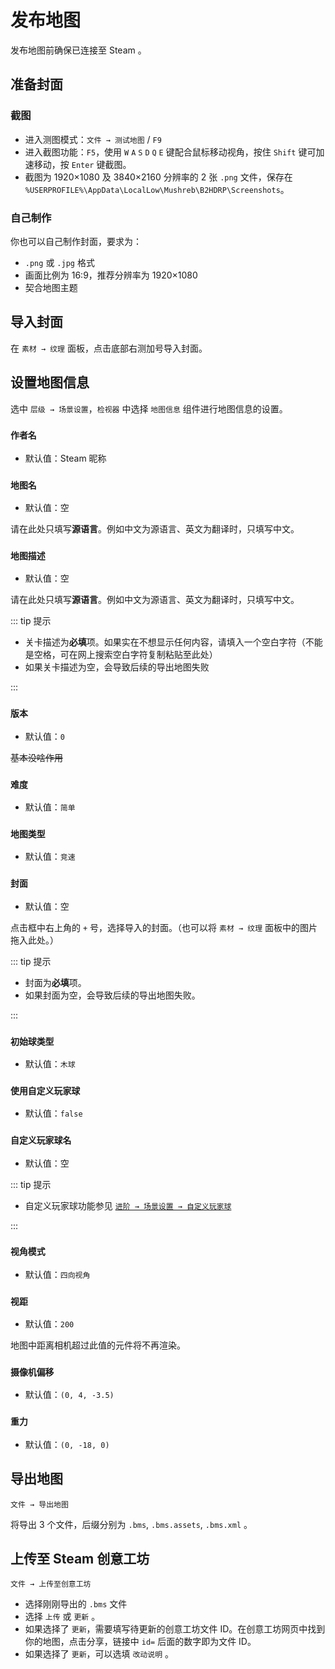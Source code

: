 # 发布地图

发布地图前确保已连接至 Steam 。

## 准备封面

### 截图

- 进入测图模式：`文件 → 测试地图` / `F9`
- 进入截图功能：`F5`，使用 `W` `A` `S` `D` `Q` `E` 键配合鼠标移动视角，按住 `Shift` 键可加速移动，按 `Enter` 键截图。
- 截图为 1920×1080 及 3840×2160 分辨率的 2 张 `.png` 文件，保存在 `%USERPROFILE%\AppData\LocalLow\Mushreb\B2HDRP\Screenshots`。

### 自己制作

你也可以自己制作封面，要求为：

- `.png` 或 `.jpg` 格式
- 画面比例为 16:9，推荐分辨率为 1920×1080
- 契合地图主题

## 导入封面

在 `素材 → 纹理` 面板，点击底部右测加号导入封面。

## 设置地图信息

选中 `层级 → 场景设置`，`检视器` 中选择 `地图信息` 组件进行地图信息的设置。

### `作者名` <badge text="必填" />

- 默认值：Steam 昵称

### `地图名` <badge text="必填" />

- 默认值：空

请在此处只填写**源语言**。例如中文为源语言、英文为翻译时，只填写中文。

### `地图描述` <badge text="必填" />

- 默认值：空

请在此处只填写**源语言**。例如中文为源语言、英文为翻译时，只填写中文。

::: tip 提示

- 关卡描述为**必填**项。如果实在不想显示任何内容，请填入一个空白字符（不能是空格，可在网上搜索空白字符复制粘贴至此处）
- 如果关卡描述为空，会导致后续的导出地图失败

:::

### `版本` <badge text="必填" />

- 默认值：`0`

~~基本没啥作用~~

### `难度`

- 默认值：`简单`

### `地图类型`

- 默认值：`竞速`

### `封面` <badge text="必填" />

- 默认值：空

点击框中右上角的 `+` 号，选择导入的封面。（也可以将 `素材 → 纹理` 面板中的图片拖入此处。）

::: tip 提示

- 封面为**必填**项。
- 如果封面为空，会导致后续的导出地图失败。

:::

### `初始球类型`

- 默认值：`木球`

### `使用自定义玩家球`

- 默认值：`false`

### `自定义玩家球名`

- 默认值：空

::: tip 提示

- 自定义玩家球功能参见 [`进阶 → 场景设置 → 自定义玩家球`](../advanced/sceneSettings/customBall)

:::

### `视角模式`

- 默认值：`四向视角`

### `视距`

- 默认值：`200`

地图中距离相机超过此值的元件将不再渲染。

### `摄像机偏移`

- 默认值：`(0, 4, -3.5)`

### `重力`

- 默认值：`(0, -18, 0)`

## 导出地图

`文件 → 导出地图`

将导出 3 个文件，后缀分别为 `.bms`, `.bms.assets`, `.bms.xml` 。

## 上传至 Steam 创意工坊

`文件 → 上传至创意工坊`

- 选择刚刚导出的 `.bms` 文件
- 选择 `上传` 或 `更新` 。
- 如果选择了 `更新`，需要填写待更新的创意工坊文件 ID。在创意工坊网页中找到你的地图，点击分享，链接中 `id=` 后面的数字即为文件 ID。
- 如果选择了 `更新`，可以选填 `改动说明` 。
